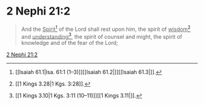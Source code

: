 # 2 Nephi 21:2

> And the <u>Spirit</u>[^a] of the Lord shall rest upon him, the spirit of <u>wisdom</u>[^b] and <u>understanding</u>[^c], the spirit of counsel and might, the spirit of knowledge and of the fear of the Lord;

[2 Nephi 21:2](https://www.churchofjesuschrist.org/study/scriptures/bofm/2-ne/21?lang=eng&id=p2#p2)


[^a]: [[Isaiah 61.1|Isa. 61:1 (1–3)]][[Isaiah 61.2|]][[Isaiah 61.3|]].  
[^b]: [[1 Kings 3.28|1 Kgs. 3:28]].  
[^c]: [[1 Kings 3.10|1 Kgs. 3:11 (10–11)]][[1 Kings 3.11|]].  
